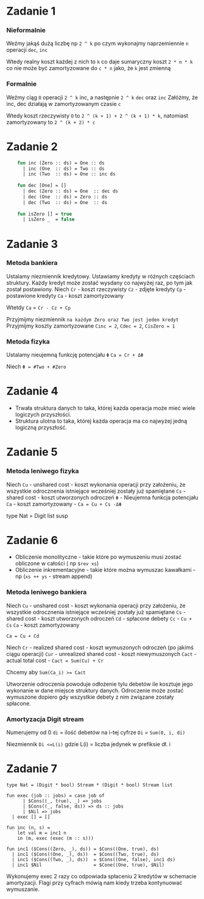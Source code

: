 # Zadanie 1
### Nieformalnie
Weźmy jakąś dużą liczbę np `2 ^ k` po czym wykonajmy naprzemiennie `n` operacji `dec`, `inc`

Wtedy realny koszt każdej z nich to `k` co daje sumaryczny koszt `2 * n * k` co nie może być zamortyzowane do `c * n` jako, że `k` jest zmienną

### Formalnie
Weźmy ciąg `O` operacji `2 ^ k` inc, a następnie `2 ^ k` `dec` oraz `inc`
Załóżmy, że inc, dec działają w zamortyzowanym czasie `c`

Wtedy koszt rzeczywisty `O` to `2 ^ (k + 1) + 2 ^ (k + 1) * k`, natomiast zamortyzowany to `2 ^ (k + 2) * c`

# Zadanie 2

```sml
    fun inc (Zero :: ds) = One :: ds
      | inc (One  :: ds) = Two :: ds
      | inc (Two  :: ds) = One :: inc ds
    
    fun dec [One] = []
      | dec (Zero :: ds) = One  :: dec ds
      | dec (One  :: ds) = Zero :: ds
      | dec (Two  :: ds) = One  :: ds
    
    fun isZero [] = true
      | isZero _  = false
```
# Zadanie 3

### Metoda bankiera
Ustalamy niezmiennik kredytowy.
Ustawiamy kredyty w różnych częściach struktury.
Każdy kredyt może zostać wysdany co najwyżej raz, po tym jak został postawiony.
Niech
  `Cr` - koszt rzeczywisty
  `Cz` - zdjęte kredyty
  `Cp` - postawione kredyty
  `Ca` - koszt zamortyzowany

Wtetdy `Ca` = `Cr - Cz + Cp`

Przyjmijmy niezmiennik `na każdym Zero oraz Two jest jeden kredyt`
Przyjmijmy koszty zamortyzowane `Cinc = 2`, `Cdec = 2`, `CisZero = 1` 


### Metoda fizyka
Ustalamy nieujemną funkcję potencjału `Φ`
`Ca = Cr + ΔΦ`

Niech `Φ = #Two + #Zero`

# Zadanie 4

  - Trwała struktura danych to taka, której każda operacja może mieć wiele logiczych przyszłości.
  - Struktura ulotna to taka, której każda operacja ma co najwyżej jedną logiczną przyszłość.

# Zadanie 5
### Metoda leniwego fizyka
Niech
  `Cu` - unshared cost - koszt wykonania operacji przy założeniu, że wszystkie odrocznenia istniejące wcześniej zostały już spamiętane
  `Cs` - shared cost - koszt utworzonych odroczeń
  `Φ`  - Nieujemna funkcja potencjału
  `Ca` - koszt zamortyzowany - `Ca = Cu + Cs -ΔΦ`

type Nat = Digit list susp



# Zadanie 6
  - Obliczenie monolityczne - takie które po wymuszeniu musi zostać obliczone w całości ( np `$rev xs`)
  - Obliczenie inkrementacyjne - takie które można wymuszac kawałkami - np (`xs ++ ys` - stream append)

### Metoda leniwego bankiera
Niech
  `Cu` - unshared cost - koszt wykonania operacji przy założeniu, że wszystkie odrocznenia istniejące wcześniej zostały już spamiętane
  `Cs` - shared cost - koszt utworzonych odroczeń
  `Cd` - spłacone debety
  `Cc` - `Cu + Cs`
  `Ca` - koszt zamortyzowany

  `Ca = Cu + Cd`

Niech
  `Cr` - realized shared cost - koszt wymuszonych odroczeń (po jakimś ciągu operacji)
  `Cur` - unrealized shared cost - koszt niewymuszonych
  `Cact` - actual total cost - `Cact = Sum(Cu) + Cr`

Chcemy aby `Sum(Ca_i) >= Cact`

Utworzenie odroczenia powoduje odłożenie tylu debetów ile kosztuje jego wykonanie w dane miejsce struktury danych.
Odroczenie może zostać wymuszone dopiero gdy wszystkie debety z nim związane zostały spłacone. 

### Amortyzacja Digit stream
Numerujemy od 0
`di` = ilość debetów na i-tej cyfrze
`Di` = `Sum(0, i, di)`

Niezmiennik `Di <=L(i)`
gdzie L(i) = liczba jedynek w prefiksie dł. i

# Zadanie 7
```
type Nat = (Digit * bool) Stream * (Digit * bool) Stream list

fun exec (job :: jobs) = case job of
      | $Cons((_, true), _) => jobs
      | $Cons((_, false, ds)) => ds :: jobs
      | $Nil => jobs
  | exec [] = []

fun inc (n, s) =
    let val m = inc1 n
    in (m, exec (exec (m :: s)))

fun inc1 ($Cons((Zero, _), ds)) = $Cons((One, true), ds)
  | inc1 ($Cons((One, _), ds))  = $Cons((Two, true), ds)
  | inc1 ($Cons((Two, _), ds))  = $Cons((One, false), inc1 ds)
  | inc1 $Nil                   = $Cone((One, true), $Nil)
```

Wykonujemy exec 2 razy co odpowiada spłaceniu 2 kredytów w schemacie amortyzacji. Flagi przy cyfrach mówią nam kiedy trzeba kontynuować wymuszanie.
